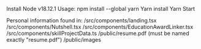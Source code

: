 Install 
Node v18.12.1
Usage:
npm install --global yarn
Yarn install
Yarn Start

Personal information found in:
/src/components/landing.tsx
/src/components/Nutshell.tsx
/src/components/EducationAwardLinker.tsx
/src/components/skillProjectData.ts
/public/resume.pdf (must be named exactly "resume.pdf")
/public/images
